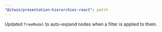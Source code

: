 ```yaml
---
"@itwin/presentation-hierarchies-react": patch
---
```


Updated `TreeModel` to auto-expand nodes when a filter is applied to them.
